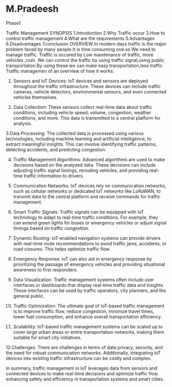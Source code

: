# M.Pradeesh
Phase1

Traffic Management
SYNOPSIS
1.Introduction
2.Why Traffic occur
 3.How to control traffic management
4.What are the requirements
5.Advantages
6.Disadvantages
7.conclusion
OVERVIEW
In modern days traffic is the major problem faced by many people.It is time consuming one.so We need to manage traffic.
Traffic is occured by Low maintenance of traffic, more vehicles ,rush.
We can control the traffic by using traffic signal,using public transportation.By using these we can make easy transportation,less traffic
Traffic managemen  of an overview of how it works:

1. Sensors and IoT Devices: IoT devices and sensors are deployed throughout the traffic infrastructure. These devices can include traffic cameras, vehicle detectors, environmental sensors, and even connected vehicles themselves.

2. Data Collection: These sensors collect real-time data about traffic conditions, including vehicle speed, volume, congestion, weather conditions, and more. This data is transmitted to a central platform for analysis.

3.Data Processing: The collected data is processed using various technologies, including machine learning and artificial intelligence, to extract meaningful insights. This can involve identifying traffic patterns, detecting accidents, and predicting congestion.

4. Traffic Management Algorithms: Advanced algorithms are used to make decisions based on the analyzed data. These decisions can include adjusting traffic signal timings, rerouting vehicles, and providing real-time traffic information to drivers.

5. Communication Networks: IoT devices rely on communication networks, such as cellular networks or dedicated IoT networks like LoRaWAN, to transmit data to the central platform and receive commands for traffic management.

6. Smart Traffic Signals: Traffic signals can be equipped with IoT technology to adapt to real-time traffic conditions. For example, they can extend green lights for buses or emergency vehicles or adjust signal timings based on traffic congestion.

7. Dynamic Routing: IoT-enabled navigation systems can provide drivers with real-time route recommendations to avoid traffic jams, accidents, or road closures. This helps optimize traffic flow.

8. Emergency Response: IoT can also aid in emergency response by prioritizing the passage of emergency vehicles and providing situational awareness to first responders.

9. Data Visualization: Traffic management systems often include user interfaces or dashboards that display real-time traffic data and insights. These interfaces can be used by traffic operators, city planners, and the general public.

10. Traffic Optimization: The ultimate goal of IoT-based traffic management is to improve traffic flow, reduce congestion, minimize travel times, lower fuel consumption, and enhance overall transportation efficiency.

11. Scalability: IoT-based traffic management systems can be scaled up to cover large urban areas or entire transportation networks, making them suitable for smart city initiatives.

12.Challenges: There are challenges in terms of data privacy, security, and the need for robust communication networks. Additionally, integrating IoT devices into existing traffic infrastructure can be costly and complex.

In summary, traffic management in IoT leverages data from sensors and connected devices to make real-time decisions and optimize traffic flow, enhancing safety and efficiency in transportation systems and smart cities.

